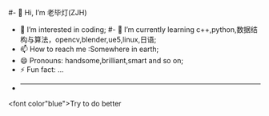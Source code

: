 #- 👋 Hi, I’m 老毕灯(ZJH)
- 👀 I’m interested in coding;
#- 🌱 I’m currently learning c++,python,数据结构与算法，opencv,blender,ue5,linux,日语;
- 📫 How to reach me :Somewhere in earth;
- 😄 Pronouns: handsome,brilliant,smart and so on;
- ⚡ Fun fact: ...
- ***
<font color"blue">Try to do better</font>
<!---
newbigdeng/newbigdeng is a ✨ special ✨ repository because its `README.md` (this file) appears on your GitHub profile.
You can click the Preview link to take a look at your changes.
--->
